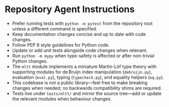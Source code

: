 # Repository Agent Instructions

- Prefer running tests with `python -m pytest` from the repository root unless a different command is specified.
- Keep documentation changes concise and up to date with code changes.
- Follow PEP 8 style guidelines for Python code.
- Update or add unit tests alongside code changes when relevant.
- Run `python -m mypy` when type-safety is affected or after non-trivial Python changes.
- The `mltt` module implements a miniature Martin-Löf type theory with supporting modules for de Bruijn index manipulation (`debruijn.py`), evaluation (`eval.py`), typing (`typecheck.py`), and equality helpers (`eq.py`).
- This codebase is not a public library—feel free to make breaking changes when needed; no backwards compatibility shims are required.
- Tests live under `tests/mltt/` and mirror the source tree—add or update the relevant modules when behaviour changes.
